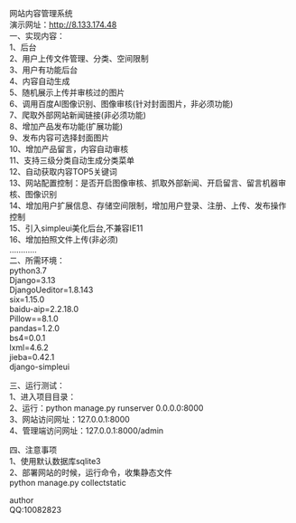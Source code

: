 网站内容管理系统<br>
演示网址：http://8.133.174.48  <br>
一、实现内容：<br>
1、后台<br>
2、用户上传文件管理、分类、空间限制<br>
3、用户有功能后台<br>
4、内容自动生成<br>
5、随机展示上传并审核过的图片<br>
6、调用百度AI图像识别、图像审核(针对封面图片，非必须功能)<br>
7、爬取外部网站新闻链接(非必须功能)<br>
8、增加产品发布功能(扩展功能)<br>
9、发布内容可选择封面图片<br>
10、增加产品留言，内容自动审核<br>
11、支持三级分类自动生成分类菜单<br>
12、自动获取内容TOP5关键词<br>
13、网站配置控制：是否开启图像审核、抓取外部新闻、开启留言、留言机器审核、图像识别<br>
14、增加用户扩展信息、存储空间限制，增加用户登录、注册、上传、发布操作控制<br>
15、引入simpleui美化后台,不兼容IE11<br>
16、增加拍照文件上传(非必须)<br>
…………<br>
二、所需环境：<br>
  python3.7<br>
  Django=3.13<br>
  DjangoUeditor=1.8.143<br>
  six=1.15.0 <br>
  baidu-aip=2.2.18.0<br>
  Pillow==8.1.0<br>
  pandas=1.2.0<br>
  bs4=0.0.1 <br>
  lxml=4.6.2<br>
  jieba=0.42.1<br>
  django-simpleui<br>

三、运行测试：<br>
1、进入项目目录：<br>
2、运行：python manage.py runserver 0.0.0.0:8000<br>
3、网站访问网址：127.0.0.1:8000<br>
4、管理端访问网址：127.0.0.1:8000/admin<br>

四、注意事项<br>
1、使用默认数据库sqlite3<br>
2、部署网站的时候，运行命令，收集静态文件<br>
    python manage.py collectstatic <br>


author<br>
QQ:10082823<br>

